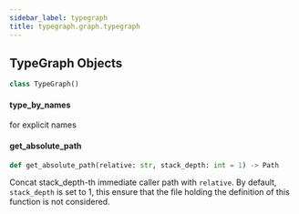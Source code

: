 ```yaml
---
sidebar_label: typegraph
title: typegraph.graph.typegraph
---
```


## TypeGraph Objects

```python
class TypeGraph()
```

#### type\_by\_names

for explicit names

#### get\_absolute\_path

```python
def get_absolute_path(relative: str, stack_depth: int = 1) -> Path
```

Concat stack_depth-th immediate caller path with `relative`.
By default, `stack_depth` is set to 1, this ensure that the file
holding the definition of this function is not considered.

